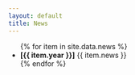 ```yaml
---
layout: default
title: News
---
```


<ul>
{% for item in site.data.news %}
  <li markdown="span"><b>[{{ item.year }}]</b> {{ item.news }}</li>
{% endfor %}
</ul>
